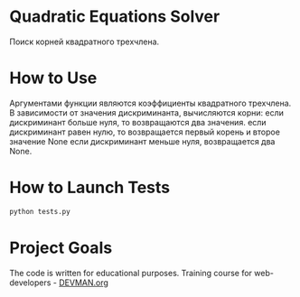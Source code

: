 # Quadratic Equations Solver

Поиск корней квадратного трехчлена.

# How to Use

Аргументами функции являются коэффициенты
квадратного трехчлена.
В зависимости от значения дискриминанта, вычисляются корни:
если дискриминант больше нуля, то возвращаются два значения.
если дискриминант равен нулю, то возвращается первый корень и второе значение None
если дискриминант меньше нуля, возвращается два None.

# How to Launch Tests

```bash
python tests.py
```

# Project Goals

The code is written for educational purposes. Training course for web-developers - [DEVMAN.org](https://devman.org)
